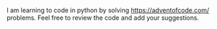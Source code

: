 I am learning to code in python by solving https://adventofcode.com/ problems. Feel free to review the code and add your suggestions.
